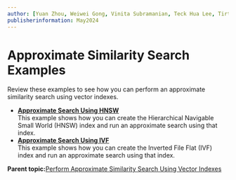 ```yaml
---
author: [Yuan Zhou, Weiwei Gong, Vinita Subramanian, Teck Hua Lee, Tirthankar Lahiri, Shasank Chavan, Sebastian DeLaHoz, Roger Ford, Rohan Aggarwal, Mark Hornick, Malavika S P, Harichandan Roy, George Krupka, Doug Hood, Dinesh Das, David Jiang, Boriana Milenova, Bonnie Xia, Aurosish Mishra, Angela Amor, Agnivo Saha, Aleksandra Czarlinska, Ramya P, Usha Krishnamurthy, Tulika Das, Suresh Rajan, Sarika Surampudi, Sarah Hirschfeld, Prakash Jashnani, Jody Glover, Jessica True, Mamata Basapur, Maitreyee Chaliha, Gunjan Jain, Frederick Kush, Douglas Williams, Binika Kumar, Jean-Francois Verrier]
publisherinformation: May2024
---
```


# Approximate Similarity Search Examples

Review these examples to see how you can perform an approximate similarity search using vector indexes.

-   **[Approximate Search Using HNSW](GUID-3D072E54-00AC-4C73-AECF-2B9113A58F4A.md)**  
This example shows how you can create the Hierarchical Navigable Small World \(HNSW\) index and run an approximate search using that index.
-   **[Approximate Search Using IVF](GUID-AB45B8A4-26D2-49CC-B807-C1B009B6644B.md)**  
This example shows how you can create the Inverted File Flat \(IVF\) index and run an approximate search using that index.

**Parent topic:**[Perform Approximate Similarity Search Using Vector Indexes](GUID-D8432ADA-38B0-4E5F-975F-E86977CA8488.md)


